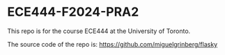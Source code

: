 # ECE444-F2024-PRA2

This repo is for the course ECE444 at the University of Toronto. 

The source code of the repo is: https://github.com/miguelgrinberg/flasky
